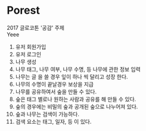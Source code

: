 # Porest
2017 글로코톤 '공감' 주제       
Yeee          

1. 유저 회원가입
2. 유저 로그인
3. 나무 생성
4. 나무 태그, 나무 여부, 나무 수명, 등 나무에 관한 정보 입력
5. 나무는 글 을 쓸 경우 잎이 하나 씩 달리고 성장 한다.
6. 나무의 수명이 끝날경우 보상을 지급
7. 나무를 공유하여서 숲을 만들 수 있다.
8. 숲은 태그 별로나 원하는 사람과 공유를 해 만들 수 있다.
9. 숲의 경우에는 비밀의 숲과 공개된 숲으로 나누어져 있다.
10. 숲과 나무는 검색이 가능하다.
11. 검색 요소는 태그, 일자, 등 이 있다.

